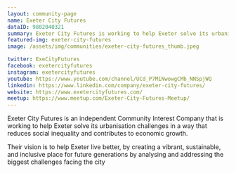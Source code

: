 ```yaml
---
layout: community-page
name: Exeter City Futures
dataID: 9802040321
summary: Exeter City Futures is working to help Exeter solve its urbanisation challenges, reduce social inequality and stimulate economic growth.
featured-img: exeter-city-futures
image: /assets/img/communities/exeter-city-futures_thumb.jpeg

twitter: ExeCityFutures
facebook: exetercityfutures
instagram: exetercityfutures
youtube: https://www.youtube.com/channel/UCd_P7MiNwowgCMb_NNSpjWQ
linkedin: https://www.linkedin.com/company/exeter-city-futures/
website: https://www.exetercityfutures.com/
meetup: https://www.meetup.com/Exeter-City-Futures-Meetup/
---
```

Exeter City Futures is an independent Community Interest Company that is working to help Exeter solve its urbanisation challenges in a way that reduces social inequality and contributes to economic growth.

Their vision is to help Exeter live better, by creating a vibrant, sustainable, and inclusive place for future generations by analysing and addressing the biggest challenges facing the city
